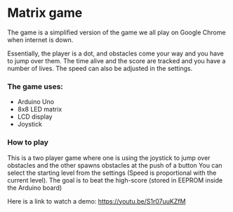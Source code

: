 # Matrix game

The game is a simplified version of the game we all play on Google Chrome
when internet is down.

Essentially, the player is a dot, and obstacles come your way and you have to jump over them. The time alive and the score are tracked and you have a number of lives. The speed can also be adjusted in the settings.

### The game uses:
* Arduino Uno
* 8x8 LED matrix
* LCD display
* Joystick

### How to play
This is a two player game where one is using the joystick to jump over obstacles and the other spawns obstacles at the push of a button
You can select the starting level from the settings (Speed is proportional with the current level). The goal is to beat the high-score (stored in EEPROM inside the Arduino board)

Here is a link to watch a demo: https://youtu.be/S1r07uuKZfM
